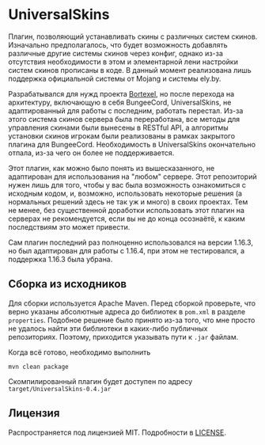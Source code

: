 # UniversalSkins

Плагин, позволяющий устанавливать скины с различных систем скинов. Изначально предполагалось, что будет возможность добавлять различные другие системы скинов через конфиг, однако из-за отсутствия необходимости в этом и элементарной лени настройки систем скинов прописаны в коде. В данный момент реализована лишь поддержка официальной системы от Mojang и системы ely.by.

Разрабатывался для нужд проекта [Bortexel](https://bortexel.ru), но после перехода на архитектуру, включающую в себя BungeeCord, UniversalSkins, не адаптированный для работы с последним, работать перестал. Из-за этого система скинов сервера была переработана, все методы для управления скинами были вынесены в RESTful API, а алгоритмы установки скинов игрокам были реализованы в рамках закрытого плагина для BungeeCord. Необходимость в UniversalSkins окончательно отпала, из-за чего он более не поддерживается.

Этот плагин, как можно было понять из вышесказанного, не адаптирован для использования на "любом" сервере. Этот репозиторий нужен лишь для того, чтобы у вас была возможность ознакомиться с исходным кодом, и, возможно, использовать некоторые решения (а нормальных решений здесь не так уж и много) в своих проектах. Тем не менее, без существенной доработки использовать этот плагин на серверах не рекомендуется, если вы не до конца осознаётё, к каким последствиям это может привести.

Сам плагин последний раз полноценно использовался на версии 1.16.3, но был адаптирован для работы с 1.16.4, при этом не тестировался, а поддержка 1.16.3 была убрана.

## Сборка из исходников

Для сборки используется Apache Maven. Перед сборкой проверьте, что верно указаны абсолютные адреса до библиотек в `pom.xml` в разделе `properties`. Подобное решение было принято из-за того, что мне просто не удалось найти эти библиотеки в каких-либо публичных репозиториях. Поэтому, приходится указывать пути к `.jar` файлам.

Когда всё готово, необходимо выполнить

```
mvn clean package
```

Скомпилированный плагин будет доступен по адресу `target/UniversalSkins-0.4.jar`

## Лицензия

Распространяется под лицензией MIT. Подробности в [LICENSE](LICENSE).